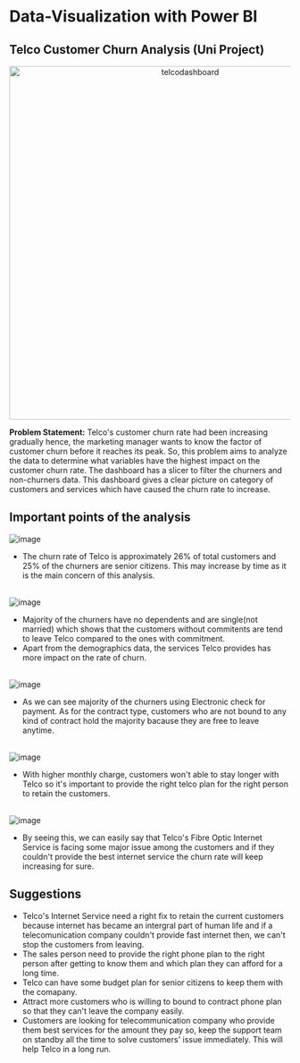 # Data-Visualization with Power BI

<b>Telco Customer Churn Analysis (Uni Project)</b><br>
-----------------------------------
<p align="center"><img width="632" alt="telcodashboard" src="https://user-images.githubusercontent.com/73438376/138428753-350fa6a5-4167-4262-ad90-af2a58b018b0.PNG"></p>

<b>Problem Statement:</b> Telco's customer churn rate had been increasing gradually hence, the marketing manager wants to know the factor of customer churn before it
reaches its peak. So, this problem aims to analyze the data to determine what variables have the highest impact on the customer churn rate. The dashboard has a slicer to filter the churners and non-churners data. This dashboard gives a clear picture on category of customers and services which have 
caused the churn rate to increase.

<b>Important points of the analysis</b><br>
---------------------------
![image](https://user-images.githubusercontent.com/73438376/138443660-43422fe2-61fb-4296-ad89-2e659c877d4a.png)<br>
* The churn rate of Telco is approximately 26% of total customers and 25% of the churners are senior citizens. This may increase by time as it is the main concern of this analysis.<br>

<br/>![image](https://user-images.githubusercontent.com/73438376/138443721-c540506e-2f1e-4b72-ac52-5a41cbff83da.png)<br>
* Majority of the churners have no dependents and are single(not married) which shows that the customers without commitents are tend to leave Telco compared to the ones with commitment.
* Apart from the demographics data, the services Telco provides has more impact on the rate of churn.<br>

<br/>![image](https://user-images.githubusercontent.com/73438376/138490659-f373bfa4-48ce-413e-b6a7-4244cfaffe57.png)
* As we can see majority of the churners using Electronic check for payment. As for the contract type, customers who are not bound to any kind of contract hold the majority bacause they are free to leave anytime.<br>

<br/>![image](https://user-images.githubusercontent.com/73438376/138494232-0e4a2721-66c5-4b14-a830-1b3d9c15eb1a.png)
* With higher monthly charge, customers won't able to stay longer with Telco so it's important to provide the right telco plan for the right person to retain the customers.<br>

<br/>![image](https://user-images.githubusercontent.com/73438376/138494412-950e31dc-364a-4e7f-a374-9223d0cf5c3e.png)
* By seeing this, we can easily say that Telco's Fibre Optic Internet Service is facing some major issue among the customers and if they couldn't provide the best internet service the churn rate will keep increasing for sure. <br/>

<b>Suggestions</b><br>
--------
* Telco's Internet Service need a right fix to retain the current customers because internet has became an intergral part of human life and if a telecomunication company couldn't provide fast internet then, we can't stop the customers from leaving.
* The sales person need to provide the right phone plan to the right person after getting to know them and which plan they can afford for a long time.
* Telco can have some budget plan for senior citizens to keep them with the comapany.
* Attract more customers who is willing to bound to contract phone plan so that they can't leave the company easily.
* Customers are looking for telecommunication company who provide them best services for the amount they pay so, keep the support team on standby all the time to solve customers' issue immediately. This will help Telco in a long run.


